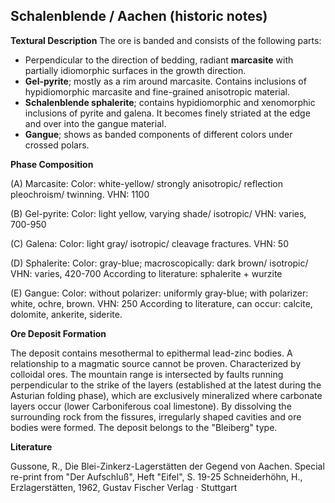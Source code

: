 ## Schalenblende / Aachen (historic notes)
**Textural Description**
The ore is banded and consists of the following parts:

* Perpendicular to the direction of bedding, radiant **marcasite** with partially idiomorphic surfaces in the growth direction.
* **Gel-pyrite**; mostly as a rim around marcasite. Contains inclusions of hypidiomorphic marcasite and fine-grained anisotropic material.
* **Schalenblende sphalerite**; contains hypidiomorphic and xenomorphic inclusions of pyrite and galena. It becomes finely striated at the edge and over into the gangue material.
* **Gangue**; shows as banded components of different colors under crossed polars.

**Phase Composition**

(A) Marcasite: Color: white-yellow/ strongly anisotropic/ reflection pleochroism/ twinning.
VHN: 1100

(B) Gel-pyrite: Color: light yellow, varying shade/ isotropic/ VHN: varies, 700-950

(C) Galena: Color: light gray/ isotropic/ cleavage fractures. VHN: 50

(D) Sphalerite: Color: gray-blue; macroscopically: dark brown/ isotropic/ VHN: varies, 420-700
According to literature: sphalerite + wurzite

(E) Gangue: Color: without polarizer: uniformly gray-blue; with polarizer: white, ochre, brown. 
VHN: 250
According to literature, can occur: calcite, dolomite, ankerite, siderite.

**Ore Deposit Formation**

The deposit contains mesothermal to epithermal lead-zinc bodies. A relationship to a magmatic source cannot be proven. Characterized by colloidal ores. 
The mountain range is intersected by faults running perpendicular to the strike of the layers (established at the latest during the Asturian folding phase), which are exclusively mineralized where carbonate layers occur (lower Carboniferous coal limestone). By dissolving the surrounding rock from the fissures, irregularly shaped cavities and ore bodies were formed. The deposit belongs to the "Bleiberg" type.

**Literature**

Gussone, R., Die Blei-Zinkerz-Lagerstätten der Gegend von Aachen. Special re-print from "Der Aufschluß", Heft "Eifel", S. 19-25
Schneiderhöhn, H., Erzlagerstätten, 1962, Gustav Fischer Verlag · Stuttgart
